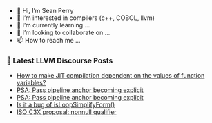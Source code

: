 - 👋 Hi, I’m Sean Perry
- 👀 I’m interested in compilers (c++, COBOL, llvm)
- 🌱 I’m currently learning ...
- 💞️ I’m looking to collaborate on ...
- 📫 How to reach me ...

<!---
s66perry/s66perry is a ✨ special ✨ repository because its `README.md` (this file) appears on your GitHub profile.
You can click the Preview link to take a look at your changes.
--->
### 📕 Latest LLVM Discourse Posts

<!-- DISCOURSE-LLVM:START -->
- [How to make JIT compilation dependent on the values of function variables?](https://discourse.llvm.org/t/how-to-make-jit-compilation-dependent-on-the-values-of-function-variables/66162#post_3)
- [PSA: Pass pipeline anchor becoming explicit](https://discourse.llvm.org/t/psa-pass-pipeline-anchor-becoming-explicit/66353#post_4)
- [PSA: Pass pipeline anchor becoming explicit](https://discourse.llvm.org/t/psa-pass-pipeline-anchor-becoming-explicit/66353#post_3)
- [Is it a bug of isLoopSimplifyForm&lpar;&rpar;](https://discourse.llvm.org/t/is-it-a-bug-of-isloopsimplifyform/66355#post_1)
- [ISO C3X proposal: nonnull qualifier](https://discourse.llvm.org/t/iso-c3x-proposal-nonnull-qualifier/59269?page=6#post_118)
<!-- DISCOURSE-LLVM:END -->
